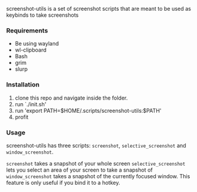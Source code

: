 screenshot-utils is a set of screenshot scripts that are meant to be used as keybinds to take screenshots

### Requirements
* Be using wayland
* wl-clipboard
* Bash
* grim
* slurp

### Installation
1. clone this repo and navigate inside the folder.
2. run `./init.sh'
3. run 'export PATH=\$HOME/.scripts/screenshot-utils:\$PATH'
4. profit

### Usage
screenshot-utils has three scripts: `screenshot`, `selective_screenshot` and `window_screenshot`.

`screenshot` takes a snapshot of your whole screen
`selective_screenshot` lets you select an area of your screen to take a snapshot of
`window_screenshot` takes a snapshot of the currently focused window. This feature is only useful if you bind it to a hotkey.

